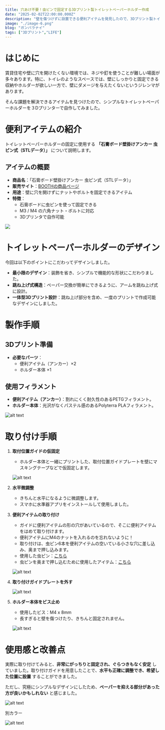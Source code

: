 ```yaml
---
title: 穴あけ不要！虫ピンで固定する3Dプリント製トイレットペーパーホルダー作成
date: "2025-02-02T22:00:00.000Z"
description: "壁を傷つけずに設置できる便利アイテムを発見したので、3Dプリント製トイレットペーパーホルダーを作ってみました。"
image: "./image-6.png"
blog: "ガンバラナイ"
tags: ["3Dプリント","LIFE"]
---
```


# はじめに

賃貸住宅や壁に穴を開けたくない環境では、ネジや釘を使うことが難しい場面が多々あります。特に、トイレのようなスペースでは、壁にしっかりと固定できる収納やホルダーが欲しい一方で、壁にダメージを与えたくないというジレンマがあります。

そんな課題を解決できるアイテムを見つけたので、シンプルなトイレットペーパーホルダーを３Dプリンターで自作してみました。

# 便利アイテムの紹介

トイレットペーパーホルダーの固定に使用する **「石膏ボード壁掛けアンカー 虫ピン式（STLデータ）」** について説明します。

## アイテムの概要
- **商品名**：「石膏ボード壁掛けアンカー 虫ピン式（STLデータ）」
- **販売サイト**：[BOOTHの商品ページ](https://booth.pm/ja/items/4322834)
- **用途**：壁に穴を開けずにナットやボルトを固定できるアイテム
- **特徴**：
  - 石膏ボードに虫ピンを使って固定できる
  - M3 / M4 の六角ナット・ボルトに対応
  - 3Dプリンタで自作可能

![](image.png)

# トイレットペーパーホルダーのデザイン

今回は以下のポイントにこだわってデザインしました。

- **最小限のデザイン**：装飾を省き、シンプルで機能的な形状にこだわりました。
- **跳ね上げ式構造**：ペーパー交換が簡単にできるように、アームを跳ね上げ式に設計。
- **一体型3Dプリント設計**：跳ね上げ部分を含め、一度のプリントで作成可能なデザインにしました。


# 製作手順

## 3Dプリント準備
- **必要なパーツ**：
  - 便利アイテム（アンカー）×2
  - ホルダー本体 ×1

## 使用フィラメント
- **便利アイテム（アンカー）**：割れにくく耐久性のあるPETGフィラメント。
- **ホルダー本体**：光沢がなくパステル感のあるPolyterra PLAフィラメント。

![alt text](image-1.png)

# 取り付け手順

1. **取付位置ガイドの仮固定**
   - ホルダー本体と一緒にプリントした、取付位置ガイドプレートを壁にマスキングテープなどで仮固定します。

   ![alt text](image-2.png)

2. **水平微調整**
   - きちんと水平になるように微調整します。
   - スマホに水準器アプリをインストールして使用しました。

3. **便利アイテムの取り付け**
   - ガイドに便利アイテムの形の穴があいているので、そこに便利アイテムをはめて取り付けます。
   - 便利アイテムにM4のナットを入れるのを忘れないように！
   - 取り付けは、虫ピン6本を便利アイテムの空いている小さな穴に差し込み、奥まで押し込みます。
   - 使用した虫ピン：[こちら](https://amzn.to/4aHnyCF)
   - 虫ピンを奥まで押し込むために使用したアイテム：[こちら](https://amzn.to/4jyFu6y)  
   
   ![alt text](image-3.png)

4. **取り付けガイドプレートを外す**

   ![alt text](image-4.png)

5. **ホルダー本体をビス止め**
   - 使用したビス：M4 x 8mm
   - 長すぎると壁を傷つけたり、きちんと固定されません。  
   
   ![alt text](image-5.png)

# 使用感と改善点

実際に取り付けてみると、**非常にがっちりと固定され、ぐらつきもなく安定** していました。取り付けガイドを用意したことで、**水平も正確に調整でき、希望した位置に設置** することができました。

ただし、究極にシンプルなデザインにしたため、**ペーパーを抑える部分があった方が良いかもしれない** と感じました。

![alt text](image-6.png)

別カラー

![alt text](image-7.png)
